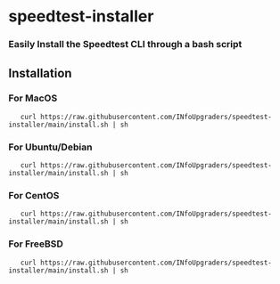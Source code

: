 # speedtest-installer
### Easily Install the Speedtest CLI through a bash script


## Installation

### For MacOS
```brew install curl
   curl https://raw.githubusercontent.com/INfoUpgraders/speedtest-installer/main/install.sh | sh
```
### For Ubuntu/Debian
```apt-get install curl -y
   curl https://raw.githubusercontent.com/INfoUpgraders/speedtest-installer/main/install.sh | sh
```
### For CentOS
```yum install curl -y
   curl https://raw.githubusercontent.com/INfoUpgraders/speedtest-installer/main/install.sh | sh
```
### For FreeBSD
```pkg install -y curl
   curl https://raw.githubusercontent.com/INfoUpgraders/speedtest-installer/main/install.sh | sh
```
